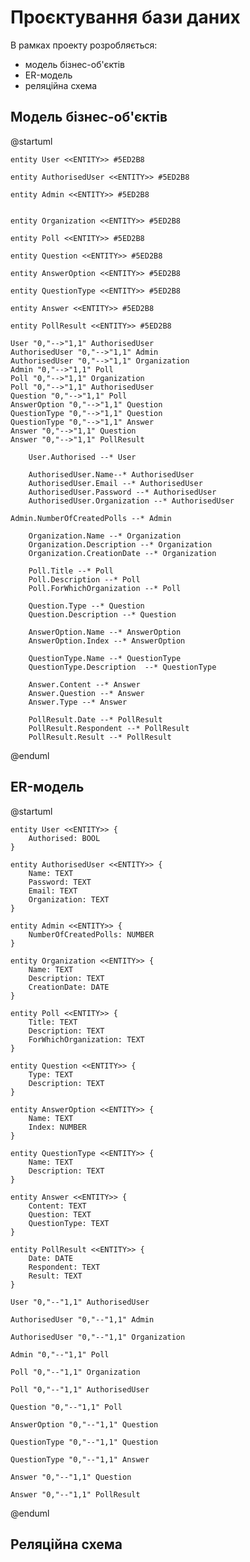 # Проєктування бази даних

В рамках проекту розробляється: 
- модель бізнес-об'єктів 
- ER-модель
- реляційна схема

## Модель бізнес-об'єктів 

@startuml

	entity User <<ENTITY>> #5ED2B8

	entity AuthorisedUser <<ENTITY>> #5ED2B8

	entity Admin <<ENTITY>> #5ED2B8 


	entity Organization <<ENTITY>> #5ED2B8 

	entity Poll <<ENTITY>> #5ED2B8 

	entity Question <<ENTITY>> #5ED2B8 

	entity AnswerOption <<ENTITY>> #5ED2B8 

	entity QuestionType <<ENTITY>> #5ED2B8 
	
	entity Answer <<ENTITY>> #5ED2B8 

	entity PollResult <<ENTITY>> #5ED2B8 

	User "0,"-->"1,1" AuthorisedUser
	AuthorisedUser "0,"-->"1,1" Admin
	AuthorisedUser "0,"-->"1,1" Organization
	Admin "0,"-->"1,1" Poll
	Poll "0,"-->"1,1" Organization
	Poll "0,"-->"1,1" AuthorisedUser
	Question "0,"-->"1,1" Poll
	AnswerOption "0,"-->"1,1" Question
	QuestionType "0,"-->"1,1" Question
	QuestionType "0,"-->"1,1" Answer
	Answer "0,"-->"1,1" Question
	Answer "0,"-->"1,1" PollResult

        User.Authorised --* User

        AuthorisedUser.Name--* AuthorisedUser
        AuthorisedUser.Email --* AuthorisedUser
        AuthorisedUser.Password --* AuthorisedUser
        AuthorisedUser.Organization --* AuthorisedUser

	Admin.NumberOfCreatedPolls --* Admin 

        Organization.Name --* Organization 
        Organization.Description --* Organization 
        Organization.CreationDate --* Organization 

        Poll.Title --* Poll
        Poll.Description --* Poll
        Poll.ForWhichOrganization --* Poll

        Question.Type --* Question
        Question.Description --* Question

        AnswerOption.Name --* AnswerOption
        AnswerOption.Index --* AnswerOption

        QuestionType.Name --* QuestionType
        QuestionType.Description  --* QuestionType

        Answer.Content --* Answer
        Answer.Question --* Answer
        Answer.Type --* Answer

        PollResult.Date --* PollResult
        PollResult.Respondent --* PollResult
        PollResult.Result --* PollResult

@enduml

## ER-модель

@startuml

	entity User <<ENTITY>> {
		Authorised: BOOL
	}

	entity AuthorisedUser <<ENTITY>> {
		Name: TEXT
		Password: TEXT
		Email: TEXT
		Organization: TEXT
	}

	entity Admin <<ENTITY>> {
		NumberOfCreatedPolls: NUMBER
	}

	entity Organization <<ENTITY>> {
		Name: TEXT
		Description: TEXT
		CreationDate: DATE
	}

	entity Poll <<ENTITY>> {
		Title: TEXT
		Description: TEXT
		ForWhichOrganization: TEXT
	}

	entity Question <<ENTITY>> {
		Type: TEXT
		Description: TEXT
	}

	entity AnswerOption <<ENTITY>> {
		Name: TEXT
		Index: NUMBER
	}

	entity QuestionType <<ENTITY>> {
		Name: TEXT
		Description: TEXT
	}

	entity Answer <<ENTITY>> {
		Content: TEXT
		Question: TEXT
		QuestionType: TEXT
	}

	entity PollResult <<ENTITY>> {
		Date: DATE
		Respondent: TEXT
		Result: TEXT
	}

	User "0,"--"1,1" AuthorisedUser

	AuthorisedUser "0,"--"1,1" Admin

	AuthorisedUser "0,"--"1,1" Organization

	Admin "0,"--"1,1" Poll

	Poll "0,"--"1,1" Organization

	Poll "0,"--"1,1" AuthorisedUser

	Question "0,"--"1,1" Poll

	AnswerOption "0,"--"1,1" Question

	QuestionType "0,"--"1,1" Question

	QuestionType "0,"--"1,1" Answer

	Answer "0,"--"1,1" Question

	Answer "0,"--"1,1" PollResult
	
@enduml

## Реляційна схема
